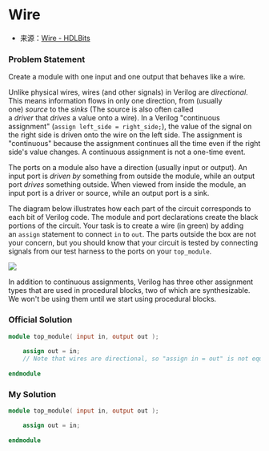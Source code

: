 # Wire
- 来源：[Wire - HDLBits](https://hdlbits.01xz.net/wiki/Wire)

### Problem Statement
Create a module with one input and one output that behaves like a wire.

Unlike physical wires, wires (and other signals) in Verilog are _directional_. This means information flows in only one direction, from (usually one) _source_ to the _sinks_ (The source is also often called a _driver_ that _drives_ a value onto a wire). In a Verilog "continuous assignment" (`assign left_side = right_side;`), the value of the signal on the right side is driven onto the wire on the left side. The assignment is "continuous" because the assignment continues all the time even if the right side's value changes. A continuous assignment is not a one-time event.

The ports on a module also have a direction (usually input or output). An input port is _driven by_ something from outside the module, while an output port _drives_ something outside. When viewed from inside the module, an input port is a driver or source, while an output port is a sink.

The diagram below illustrates how each part of the circuit corresponds to each bit of Verilog code. The module and port declarations create the black portions of the circuit. Your task is to create a wire (in green) by adding an `assign` statement to connect `in` to `out`. The parts outside the box are not your concern, but you should know that your circuit is tested by connecting signals from our test harness to the ports on your `top_module`.

  

[![](https://hdlbits.01xz.net/mw/images/7/77/Wire.png)](https://hdlbits.01xz.net/wiki/File:Wire.png)

  
In addition to continuous assignments, Verilog has three other assignment types that are used in procedural blocks, two of which are synthesizable. We won't be using them until we start using procedural blocks.

### Official Solution
```Verilog
module top_module( input in, output out );
	
	assign out = in;
	// Note that wires are directional, so "assign in = out" is not equivalent.
	
endmodule
```

### My Solution
```Verilog
module top_module( input in, output out );

    assign out = in;
    
endmodule
```